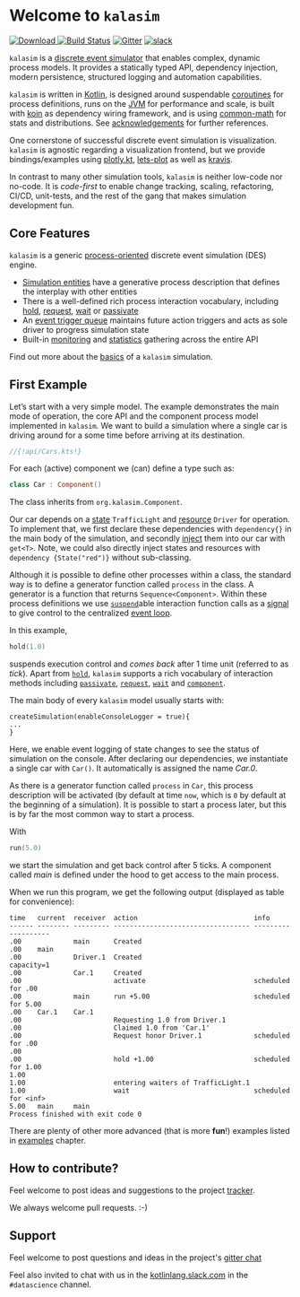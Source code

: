# Welcome to `kalasim`

[ ![Download](https://api.bintray.com/packages/holgerbrandl/github/kalasim/images/download.svg) ](https://bintray.com/holgerbrandl/github/kalasim/_latestVersion)  [![Build Status](https://github.com/holgerbrandl/kalasim/workflows/build/badge.svg)](https://github.com/holgerbrandl/kalasim/actions?query=workflow%3Abuild) [![Gitter](https://badges.gitter.im/kalasim.svg)](https://gitter.im/holgerbrandl/kalasim) [![slack](https://img.shields.io/badge/kotlinlang%20slack-kalasim-yellowgreen)](https://kotlinlang.slack.com/messages/kalasim/)

`kalasim` is a [discrete event simulator](theory.md#what-is-discrete-event-simulation) that enables complex, dynamic process models. It provides a statically typed API, dependency injection, modern persistence, structured logging and automation capabilities.

`kalasim` is written in [Kotlin](https://kotlinlang.org/), is designed around suspendable [coroutines](https://kotlinlang.org/docs/reference/coroutines-overview.html) for process definitions, runs on the [JVM](https://github.com/openjdk/jdk) for performance and scale, is built with [koin](https://github.com/InsertKoinIO/koin) as dependency wiring framework, and is using [common-math](https://commons.apache.org/proper/commons-math/) for stats and distributions. See [acknowledgements](about.md#acknowledgements) for further references.

One cornerstone of successful discrete event simulation is visualization. `kalasim` is agnostic regarding a  visualization frontend, but we provide bindings/examples using [plotly.kt](https://github.com/mipt-npm/plotly.kt), [lets-plot](https://github.com/JetBrains/lets-plot-kotlin) as well as [kravis](https://github.com/holgerbrandl/kravis).

In contrast to many other simulation tools, `kalasim` is neither low-code nor no-code. It is _code-first_ to enable change tracking, scaling, refactoring, CI/CD, unit-tests, and the rest of the gang that makes simulation development fun.


## Core Features

`kalasim` is a generic [process-oriented](theory.md) discrete event simulation (DES) engine.

* [Simulation entities](component.md) have a generative process description that defines the interplay with other entities
* There is a well-defined rich process interaction vocabulary, including [hold](component.md#hold), [request](component.md#request), [wait](component.md#wait) or [passivate](component.md#passivate)
* An [event trigger queue](basics.md#event-queue) maintains future action triggers and acts as sole driver to progress simulation state
* Built-in [monitoring](monitors.md) and [statistics](analysis.md) gathering across the entire API

Find out more about the [basics](basics.md) of a `kalasim` simulation.

## First Example

Let’s start with a very simple model. The example demonstrates the main mode of operation, the core API and the component process model implemented in `kalasim`. We want to build a simulation where a single car is driving around for a some time before arriving at its destination.

```kotlin
//{!api/Cars.kts!}
```

<!--This example corresponds to the `Cars` `salabim` example https://www.salabim.org/manual/Modeling.html-->

For each (active) component we (can) define a type such as:

```kotlin
class Car : Component()
```

The class inherits from `org.kalasim.Component`.

Our car depends on a [state](state.md) `TrafficLight` and [resource](resource.md) `Driver` for operation. To implement that, we first declare these dependencies with `dependency{}` in the main body of the simulation, and secondly [inject](basics.md#dependency-injection) them into our car with `get<T>`. Note, we could also directly inject states and resources with `dependency {State("red")}` without sub-classing.

Although it is possible to define other processes within a class,
the standard way is to define a generator function called `process` in the class.
A generator is a function that returns `Sequence<Component>`. Within these process definitions we use [`suspend`](https://kotlinlang.org/docs/reference/coroutines/basics.html#your-first-coroutine)able interaction function calls as a [signal](basics.md#dependency-injection) to give control to the centralized [event loop](basics.md#event-queue).

In this example,

```kotlin
hold(1.0)
```

suspends execution control and *comes back* after 1 time unit (referred to as _tick_). Apart from [`hold`](component.md#hold), `kalasim` supports a rich vocabulary of interaction methods including [`passivate`](component.md#passivate), [`request`](component.md#request), [`wait`](component.md#wait) and [`component`](component.md#standby).


The main body of every `kalasim` model usually starts with:
```
createSimulation(enableConsoleLogger = true){
...
}
```
Here, we enable event logging of state changes to see the status of simulation on the console. After declaring our dependencies, we instantiate a single car with `Car()`. It automatically is assigned the name *Car.0*.

As there is a generator function called `process` in `Car`, this process description will be activated (by default at time `now`, which is `0` by default at the beginning of a simulation). It is possible to start a process later, but this is by far the most common way to start a process.

With

```kotlin
run(5.0)
```

we start the simulation and get back control after 5 ticks. A component called *main* is defined under the hood to get access to the main process.

When we run this program, we get the following output (displayed as table for convenience):

```
time   current  receiver  action                             info               
------ -------- --------- ---------------------------------- -------------------
.00             main      Created
.00    main
.00             Driver.1  Created                             capacity=1
.00             Car.1     Created
.00                       activate                           scheduled for .00
.00             main      run +5.00                          scheduled for 5.00
.00    Car.1    Car.1
.00                       Requesting 1.0 from Driver.1 
.00                       Claimed 1.0 from 'Car.1'
.00                       Request honor Driver.1             scheduled for .00
.00
.00                       hold +1.00                         scheduled for 1.00
1.00
1.00                      entering waiters of TrafficLight.1
1.00                      wait                               scheduled for <inf>
5.00   main     main
Process finished with exit code 0
```

There are plenty of other more advanced (that is more **fun**!) examples listed in [examples](examples.md) chapter.


##  How to contribute?

Feel welcome to post ideas and suggestions to the project [tracker](https://github.com/holgerbrandl/kalasim/issues).

We always welcome pull requests. :-)


## Support

Feel welcome to post questions and ideas in the project's [gitter chat](https://gitter.im/holgerbrandl/kalasim)

Feel also invited to chat with us in the [kotlinlang.slack.com](http://kotlinlang.slack.com) in the `#datascience` channel.

